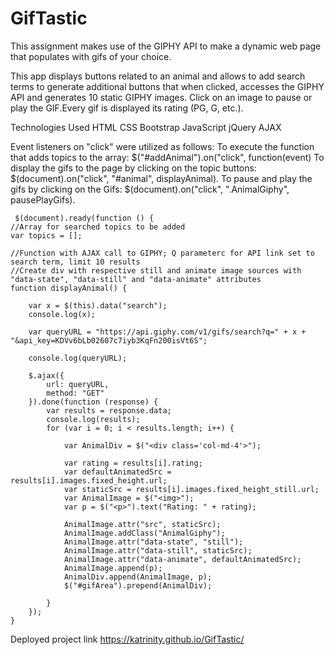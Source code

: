 # GifTastic

This assignment makes use of the GIPHY API to make a dynamic web page that populates with gifs of your choice.

This app displays buttons related to an animal and allows  to add search terms to generate additional buttons that when clicked, accesses the GIPHY API and generates 10 static GIPHY images. Click on an image to pause or play the GIF.Every gif is displayed its rating (PG, G, etc.).

Technologies Used
HTML
CSS Bootstrap
JavaScript 
jQuery 
AJAX 

Event listeners on "click" were utilized as follows:
To execute the function that adds topics to the array: $("#addAnimal").on("click", function(event)
To display the gifs to the page by clicking on the topic buttons: $(document).on("click", "#animal", displayAnimal).
To pause and play the gifs by clicking on the Gifs: $(document).on("click", ".AnimalGiphy", pausePlayGifs).


     $(document).ready(function () {
    //Array for searched topics to be added
    var topics = [];

    //Function with AJAX call to GIPHY; Q parameterc for API link set to search term, limit 10 results
    //Create div with respective still and animate image sources with "data-state", "data-still" and "data-animate" attributes
    function displayAnimal() {

        var x = $(this).data("search");
        console.log(x);

        var queryURL = "https://api.giphy.com/v1/gifs/search?q=" + x + "&api_key=KDVv6bLb02607c7iyb3KqFn200isVt6S";

        console.log(queryURL);

        $.ajax({
            url: queryURL,
            method: "GET"
        }).done(function (response) {
            var results = response.data;
            console.log(results);
            for (var i = 0; i < results.length; i++) {

                var AnimalDiv = $("<div class='col-md-4'>");

                var rating = results[i].rating;
                var defaultAnimatedSrc = results[i].images.fixed_height.url;
                var staticSrc = results[i].images.fixed_height_still.url;
                var AnimalImage = $("<img>");
                var p = $("<p>").text("Rating: " + rating);

                AnimalImage.attr("src", staticSrc);
                AnimalImage.addClass("AnimalGiphy");
                AnimalImage.attr("data-state", "still");
                AnimalImage.attr("data-still", staticSrc);
                AnimalImage.attr("data-animate", defaultAnimatedSrc);
                AnimalImage.append(p);
                AnimalDiv.append(AnimalImage, p);
                $("#gifArea").prepend(AnimalDiv);

            }
        });
    }

Deployed project link https://katrinity.github.io/GifTastic/
